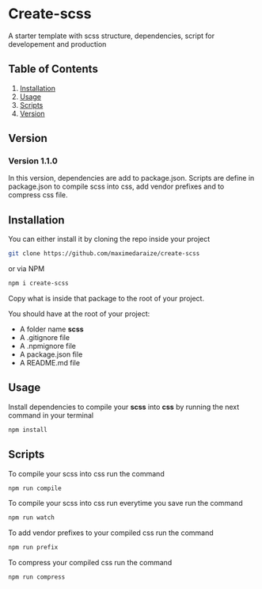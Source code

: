 # Create-scss

A starter template with scss structure, dependencies, script for developement and production

## Table of Contents

1. [Installation](#installation)
2. [Usage](#usage)
3. [Scripts](#scripts)
4. [Version](#version)

## Version

### Version 1.1.0

In this version, dependencies are add to package.json. Scripts are define in package.json to compile
scss into css, add vendor prefixes and to compress css file.

## Installation

You can either install it by cloning the repo inside your project

```bash
git clone https://github.com/maximedaraize/create-scss
```

or via NPM

```bash
npm i create-scss
```

Copy what is inside that package to the root of your project.

You should have at the root of your project:

- A folder name **scss**
- A .gitignore file
- A .npmignore file
- A package.json file
- A README.md file

## Usage

Install dependencies to compile your **scss** into **css** by running the next command in your terminal

```bash
npm install
```

## Scripts

To compile your scss into css run the command

```bash
npm run compile
```

To compile your scss into css run everytime you save run the command

```bash
npm run watch
```

To add vendor prefixes to your compiled css run the command

```bash
npm run prefix
```

To compress your compiled css run the command

```bash
npm run compress
```
